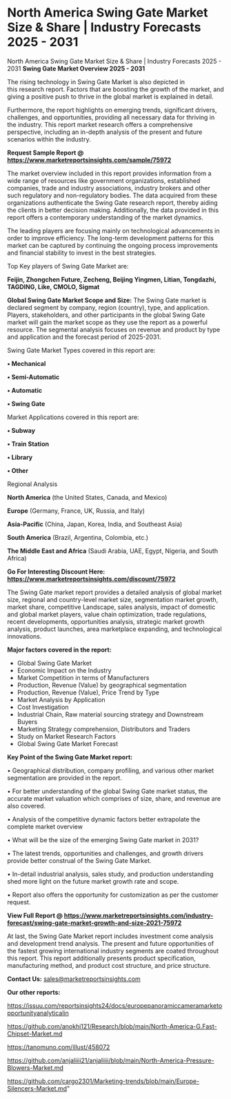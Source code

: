 # North America Swing Gate Market Size & Share | Industry Forecasts 2025 - 2031
North America Swing Gate Market Size & Share | Industry Forecasts 2025 - 2031
<Strong> Swing Gate Market Overview 2025 - 2031</strong>

The rising technology in Swing Gate Market is also depicted in this research report. Factors that are boosting the growth of the market, and giving a positive push to thrive in the global market is explained in detail.

Furthermore, the report highlights on emerging trends, significant drivers, challenges, and opportunities, providing all necessary data for thriving in the industry. This report market research offers a comprehensive perspective, including an in-depth analysis of the present and future scenarios within the industry.

<strong>Request Sample Report @ <a href=https://www.marketreportsinsights.com/sample/75972>https://www.marketreportsinsights.com/sample/75972</a></strong>

The market overview included in this report provides information from a wide range of resources like government organizations, established companies, trade and industry associations, industry brokers and other such regulatory and non-regulatory bodies. The data acquired from these organizations authenticate the Swing Gate research report, thereby aiding the clients in better decision making. Additionally, the data provided in this report offers a contemporary understanding of the market dynamics.

The leading players are focusing mainly on technological advancements in order to improve efficiency. The long-term development patterns for this market can be captured by continuing the ongoing process improvements and financial stability to invest in the best strategies.

Top Key players of Swing Gate Market are:

<strong>Feijin, Zhongchen Future, Zecheng, Beijing Yingmen, Litian, Tongdazhi, TAGDING, Like, CMOLO, Sigmat</strong>

<strong><b>Global Swing Gate Market Scope and Size:</b></strong>
The Swing Gate market is declared segment by company, region (country), type, and application. Players, stakeholders, and other participants in the global Swing Gate market will gain the market scope as they use the report as a powerful resource. The segmental analysis focuses on revenue and product by type and application and the forecast period of 2025-2031.

Swing Gate Market Types covered in this report are:

<strong>• Mechanical

• Semi-Automatic

• Automatic

• Swing Gate</strong>

Market Applications covered in this report are:

<strong>• Subway

• Train Station

• Library

• Other</strong> 

Regional Analysis

<strong>North America</strong> (the United States, Canada, and Mexico)

<strong>Europe</strong> (Germany, France, UK, Russia, and Italy)

<strong>Asia-Pacific</strong> (China, Japan, Korea, India, and Southeast Asia)

<strong>South America</strong> (Brazil, Argentina, Colombia, etc.)

<strong>The Middle East and Africa</strong> (Saudi Arabia, UAE, Egypt, Nigeria, and South Africa)

<strong>Go For Interesting Discount Here: <a href=https://www.marketreportsinsights.com/discount/75972>https://www.marketreportsinsights.com/discount/75972</a></strong>

The Swing Gate market report provides a detailed analysis of global market size, regional and country-level market size, segmentation market growth, market share, competitive Landscape, sales analysis, impact of domestic and global market players, value chain optimization, trade regulations, recent developments, opportunities analysis, strategic market growth analysis, product launches, area marketplace expanding, and technological innovations.

<strong><b>Major factors covered in the report:</b></strong>
<ul>
  <li>Global Swing Gate Market </li>
  <li>Economic Impact on the Industry</li>
  <li>Market Competition in terms of Manufacturers</li>
  <li>Production, Revenue (Value) by geographical segmentation</li>
  <li>Production, Revenue (Value), Price Trend by Type</li>
  <li>Market Analysis by Application</li>
  <li>Cost Investigation</li>
  <li>Industrial Chain, Raw material sourcing strategy and Downstream Buyers</li>
  <li>Marketing Strategy comprehension, Distributors and Traders</li>
  <li>Study on Market Research Factors</li>
  <li>Global Swing Gate Market Forecast</li>
</ul>

<strong><b>Key Point of the Swing Gate Market report:</b></strong>

• Geographical distribution, company profiling, and various other market segmentation are provided in the report.

• For better understanding of the global Swing Gate market status, the accurate market valuation which comprises of size, share, and revenue are also covered.

• Analysis of the competitive dynamic factors better extrapolate the complete market overview

• What will be the size of the emerging Swing Gate market in 2031?

• The latest trends, opportunities and challenges, and growth drivers provide better construal of the Swing Gate Market.

• In-detail industrial analysis, sales study, and production understanding shed more light on the future market growth rate and scope.

• Report also offers the opportunity for customization as per the customer request.

<strong><b>View Full Report @ <a href=https://www.marketreportsinsights.com/industry-forecast/swing-gate-market-growth-and-size-2021-75972>https://www.marketreportsinsights.com/industry-forecast/swing-gate-market-growth-and-size-2021-75972</a></b></strong>


At last, the Swing Gate Market report includes investment come analysis and development trend analysis. The present and future opportunities of the fastest growing international industry segments are coated throughout this report. This report additionally presents product specification, manufacturing method, and product cost structure, and price structure.

<strong>Contact Us:</strong>
sales@marketreportsinsights.com

<strong>Our other reports:</strong>

<a href=https://issuu.com/reportsinsights24/docs/europepanoramiccameramarketopportunityanalyticalin>https://issuu.com/reportsinsights24/docs/europepanoramiccameramarketopportunityanalyticalin</a>

<a href=https://github.com/anokhi121/Research/blob/main/North-America-G.Fast-Chipset-Market.md>https://github.com/anokhi121/Research/blob/main/North-America-G.Fast-Chipset-Market.md</a>

<a href=https://tanomuno.com/illust/458072>https://tanomuno.com/illust/458072</a>

<a href=https://github.com/anjaliiii21/anjaliiii/blob/main/North-America-Pressure-Blowers-Market.md>https://github.com/anjaliiii21/anjaliiii/blob/main/North-America-Pressure-Blowers-Market.md</a>

<a href=https://github.com/cargo2301/Marketing-trends/blob/main/Europe-Silencers-Market.md>https://github.com/cargo2301/Marketing-trends/blob/main/Europe-Silencers-Market.md</a>"
